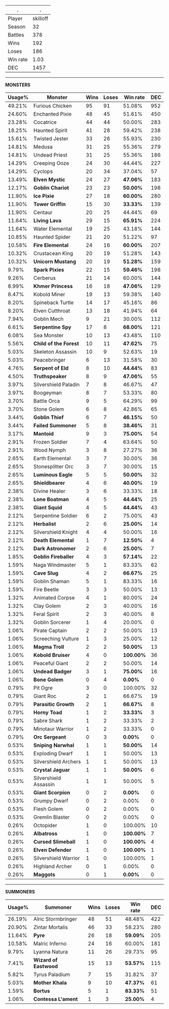 .|.
|-|-
Player|skilloff
Season|32
Battles|378
Wins|192
Loses|186
Win rate|1.03
DEC|1457

---
**MONSTERS**

Usage%|Monster|Wins|Loses|Win rate|DEC|
-|-|-|-|-|-|
49.21%|Furious Chicken|95|91|51.08%|952|
24.60%|Enchanted Pixie|48|45|51.61%|450|
23.28%|Cocatrice|44|44|50.00%|283|
18.25%|Haunted Spirit|41|28|59.42%|238|
15.61%|Twisted Jester|33|26|55.93%|230|
14.81%|Medusa|31|25|55.36%|279|
14.81%|Undead Priest|31|25|55.36%|186|
14.29%|Creeping Ooze|24|30|44.44%|227|
14.29%|Cyclops|20|34|37.04%|57|
13.49%|**Elven Mystic**|24|27|**47.06%**|183|
12.17%|**Goblin Chariot**|23|23|**50.00%**|198|
11.90%|**Ice Pixie**|27|18|**60.00%**|280|
11.90%|**Tower Griffin**|15|30|**33.33%**|139|
11.90%|Centaur|20|25|44.44%|69|
11.64%|**Living Lava**|29|15|**65.91%**|224|
11.64%|Water Elemental|19|25|43.18%|144|
10.85%|Haunted Spider|21|20|51.22%|97|
10.58%|**Fire Elemental**|24|16|**60.00%**|207|
10.32%|Crustacean King|20|19|51.28%|143|
10.32%|**Unicorn Mustang**|20|19|**51.28%**|159|
9.79%|**Spark Pixies**|22|15|**59.46%**|198|
9.26%|Cerberus|21|14|60.00%|144|
8.99%|**Khmer Princess**|16|18|**47.06%**|129|
8.47%|Kobold Miner|19|13|59.38%|140|
8.20%|Spineback Turtle|14|17|45.16%|86|
8.20%|Elven Cutthroat|13|18|41.94%|64|
7.94%|Goblin Mech|9|21|30.00%|112|
6.61%|**Serpentine Spy**|17|8|**68.00%**|121|
6.08%|Sea Monster|10|13|43.48%|110|
5.56%|**Child of the Forest**|10|11|**47.62%**|75|
5.03%|Skeleton Assassin|10|9|52.63%|19|
5.03%|Peacebringer|6|13|31.58%|30|
4.76%|**Serpent of Eld**|8|10|**44.44%**|83|
4.50%|**Truthspeaker**|8|9|**47.06%**|55|
3.97%|Silvershield Paladin|7|8|46.67%|47|
3.97%|Boogeyman|8|7|53.33%|80|
3.70%|Battle Orca|9|5|64.29%|99|
3.70%|Stone Golem|6|8|42.86%|65|
3.44%|**Goblin Thief**|6|7|**46.15%**|50|
3.44%|**Failed Summoner**|5|8|**38.46%**|31|
3.17%|**Mantoid**|9|3|**75.00%**|54|
2.91%|Frozen Soldier|7|4|63.64%|50|
2.91%|Wood Nymph|3|8|27.27%|36|
2.65%|Earth Elemental|3|7|30.00%|36|
2.65%|Stonesplitter Orc|3|7|30.00%|15|
2.65%|**Luminous Eagle**|5|5|**50.00%**|32|
2.65%|**Shieldbearer**|4|6|**40.00%**|19|
2.38%|Divine Healer|3|6|33.33%|18|
2.38%|**Lone Boatman**|4|5|**44.44%**|25|
2.38%|**Giant Squid**|4|5|**44.44%**|43|
2.12%|Serpentine Soldier|6|2|75.00%|43|
2.12%|**Herbalist**|2|6|**25.00%**|14|
2.12%|Silvershield Knight|4|4|50.00%|16|
2.12%|**Death Elemental**|1|7|**12.50%**|4|
2.12%|**Dark Astronomer**|2|6|**25.00%**|7|
1.85%|**Goblin Fireballer**|4|3|**57.14%**|22|
1.59%|Naga Windmaster|5|1|83.33%|62|
1.59%|**Cave Slug**|4|2|**66.67%**|25|
1.59%|Goblin Shaman|5|1|83.33%|16|
1.59%|Fire Beetle|3|3|50.00%|13|
1.32%|Animated Corpse|4|1|80.00%|24|
1.32%|Clay Golem|2|3|40.00%|16|
1.32%|Feral Spirit|2|3|40.00%|8|
1.32%|Goblin Sorcerer|1|4|20.00%|0|
1.06%|Pirate Captain|2|2|50.00%|13|
1.06%|Screeching Vulture|1|3|25.00%|12|
1.06%|**Magma Troll**|2|2|**50.00%**|13|
1.06%|**Kobold Bruiser**|4|0|**100.00%**|36|
1.06%|Peaceful Giant|2|2|50.00%|14|
1.06%|**Undead Badger**|3|1|**75.00%**|16|
1.06%|**Bone Golem**|0|4|**0.00%**|0|
0.79%|Pit Ogre|3|0|100.00%|32|
0.79%|Giant Roc|2|1|66.67%|19|
0.79%|**Parasitic Growth**|2|1|**66.67%**|8|
0.79%|**Horny Toad**|1|2|**33.33%**|3|
0.79%|Sabre Shark|1|2|33.33%|2|
0.79%|Minotaur Warrior|1|2|33.33%|0|
0.79%|**Orc Sergeant**|0|3|**0.00%**|0|
0.53%|**Sniping Narwhal**|1|1|**50.00%**|14|
0.53%|Exploding Dwarf|1|1|50.00%|13|
0.53%|Silvershield Archers|1|1|50.00%|13|
0.53%|**Crystal Jaguar**|1|1|**50.00%**|6|
0.53%|Silvershield Assassin|1|1|50.00%|5|
0.53%|**Giant Scorpion**|0|2|**0.00%**|0|
0.53%|Grumpy Dwarf|0|2|0.00%|0|
0.53%|Flesh Golem|0|2|0.00%|0|
0.53%|Gremlin Blaster|0|2|0.00%|0|
0.26%|Octopider|1|0|100.00%|10|
0.26%|**Albatross**|1|0|**100.00%**|7|
0.26%|**Cursed Slimeball**|1|0|**100.00%**|4|
0.26%|**Elven Defender**|1|0|**100.00%**|1|
0.26%|Silvershield Warrior|1|0|100.00%|1|
0.26%|Highland Archer|0|1|0.00%|0|
0.26%|**Maggots**|0|1|**0.00%**|0|

---
**SUMMONERS**

Usage%|Summoner|Wins|Loses|Win rate|DEC|
-|-|-|-|-|-|
26.19%|Alric Stormbringer|48|51|48.48%|422|
20.90%|Zintar Mortalis|46|33|58.23%|280|
11.64%|**Pyre**|26|18|**59.09%**|205|
10.58%|Malric Inferno|24|16|60.00%|181|
9.79%|Lyanna Natura|11|26|29.73%|95|
7.41%|**Wizard of Eastwood**|15|13|**53.57%**|115|
5.82%|Tyrus Paladium|7|15|31.82%|37|
5.03%|**Mother Khala**|9|10|**47.37%**|61|
1.59%|**Bortus**|5|1|**83.33%**|51|
1.06%|**Contessa L'ament**|1|3|**25.00%**|4|

